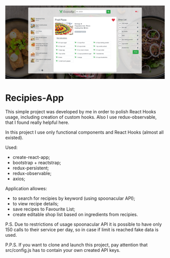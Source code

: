 ![Alt text](screen.png?raw=true "Recipies-App")

# Recipies-App

This simple project was developed by me in order to polish React Hooks usage, including creation of  custom hooks. Also I use redux-observable, that I found really helpful here. 

In this project I use only functional components and React Hooks (almost all existed). 

Used: 
* create-react-app;
* bootstrap + reactstrap;
* redux-persistent;
* redux-observable;
* axios;


Application allowes: 
* to search for recipies by keyword (using spoonacular API);
* to view recipe details;
* save recipes to Favourite List;
* create editable shop list based on ingredients from recipies.

P.S. Due to restrictions of usage spoonacular API it is possible to have only 150 calls to their service per day, so in case if limit is reached fake data is used.

P.P.S. If you want to clone and launch this project, pay attention that src/config.js has to contain your own created API keys.


